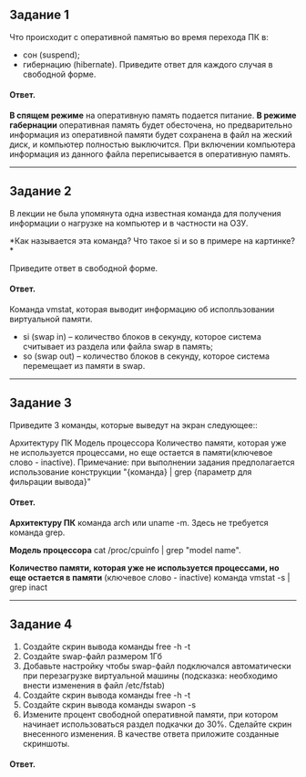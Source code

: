 ## Задание 1
Что происходит с оперативной памятью во время перехода ПК в:

- сон (suspend);
- гибернацию (hibernate).
Приведите ответ для каждого случая в свободной форме.

#### Ответ.

**В спящем режиме** на оперативную память подается питание.
**В режиме габернации** оперативная память будет обесточена, но предварительно информация из оперативной памяти будет сохранена в файл на жеский диск, и компьютер полностью выключится. При включении компьютера информация из данного файла переписывается в оперативную память.

---

## Задание 2
В лекции не была упомянута одна известная команда для получения информации о нагрузке на компьютер и в частности на ОЗУ.


*Как называется эта команда? Что такое si и so в примере на картинке? *

Приведите ответ в свободной форме.


#### Ответ.
Команда vmstat, которая выводит информацию об исполльзовании виртуальной памяти.
- si (swap in) – количество блоков в секунду, которое система считывает из раздела или файла swap в память;
- so (swap out) – количество блоков в секунду, которое система перемещает из памяти в swap.

---

## Задание 3
Приведите 3 команды, которые выведут на экран следующее::

Архитектуру ПК
Модель процессора
Количество памяти, которая уже не используется процессами, но еще остается в памяти(ключевое слово - inactive).
Примечание: при выполнении задания предполагается использование конструкции "{команда} | grep {параметр для фильрации вывода}"


#### Ответ.
**Архитектуру ПК** команда arch или uname -m. Здесь не требуется команда grep.

**Модель процессора** cat /proc/cpuinfo | grep "model name".

**Количество памяти, которая уже не используется процессами, но еще остается в памяти** (ключевое слово - inactive) команда vmstat -s | grep inact


---

## Задание 4
1. Создайте скрин вывода команды free -h -t
2. Создайте swap-файл размером 1Гб
3. Добавьте настройку чтобы swap-файл подключался автоматически при перезагрузке виртуальной машины (подсказка: необходимо внести изменения в файл /etc/fstab)
4. Создайте скрин вывода команды free -h -t
5. Создайте скрин вывода команды swapon -s
6. Измените процент свободной оперативной памяти, при котором начинает использоваться раздел подкачки до 30%. Сделайте скрин внесенного изменения.
В качестве ответа приложите созданные скриншоты.


#### Ответ.


